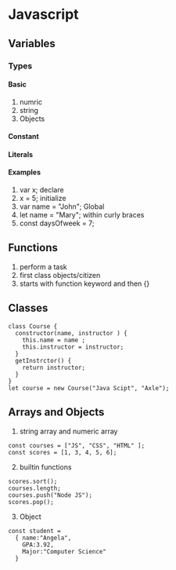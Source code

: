 # Javascript

## Variables

### Types
#### Basic
1. numric
2. string
3. Objects
#### Constant
#### Literals

#### Examples
1. var x; declare
2. x = 5; initialize
3. var name = "John"; Global
4. let name = "Mary"; within curly braces
5. const daysOfweek = 7;
## Functions

1. perform a task
2. first class objects/citizen
3. starts with function keyword and then {}

## Classes
```
class Course {
  constructor(name, instructor ) {
    this.name = name ;
    this.instructor = instructor;
  }
  getInstrctor() {
    return instructor;
  }
}
let course = new Course("Java Scipt", "Axle");
```
## Arrays and Objects
1. string array and numeric array
```
const courses = ["JS", "CSS", "HTML" ];
const scores = [1, 3, 4, 5, 6];
```
2. builtin functions
```
scores.sort();
courses.length;
courses.push("Node JS");
scores.pop();
```
3. Object
```
const student = 
  { name:"Angela",
    GPA:3.92,
    Major:"Computer Science"
  }
